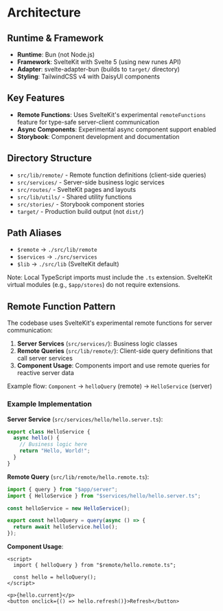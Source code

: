 # Architecture

## Runtime & Framework

- **Runtime**: Bun (not Node.js)
- **Framework**: SvelteKit with Svelte 5 (using new runes API)
- **Adapter**: svelte-adapter-bun (builds to `target/` directory)
- **Styling**: TailwindCSS v4 with DaisyUI components

## Key Features

- **Remote Functions**: Uses SvelteKit's experimental `remoteFunctions` feature for type-safe server-client communication
- **Async Components**: Experimental async component support enabled
- **Storybook**: Component development and documentation

## Directory Structure

- `src/lib/remote/` - Remote function definitions (client-side queries)
- `src/services/` - Server-side business logic services
- `src/routes/` - SvelteKit pages and layouts
- `src/lib/utils/` - Shared utility functions
- `src/stories/` - Storybook component stories
- `target/` - Production build output (not `dist/`)

## Path Aliases

- `$remote` → `./src/lib/remote`
- `$services` → `./src/services`
- `$lib` → `./src/lib` (SvelteKit default)

Note: Local TypeScript imports must include the `.ts` extension. SvelteKit virtual modules (e.g., `$app/stores`) do not require extensions.

## Remote Function Pattern

The codebase uses SvelteKit's experimental remote functions for server communication:

1. **Server Services** (`src/services/`): Business logic classes
2. **Remote Queries** (`src/lib/remote/`): Client-side query definitions that call server services
3. **Component Usage**: Components import and use remote queries for reactive server data

Example flow: `Component` → `helloQuery` (remote) → `HelloService` (server)

### Example Implementation

**Server Service** (`src/services/hello/hello.server.ts`):

```typescript
export class HelloService {
  async hello() {
    // Business logic here
    return "Hello, World!";
  }
}
```

**Remote Query** (`src/lib/remote/hello.remote.ts`):

```typescript
import { query } from "$app/server";
import { HelloService } from "$services/hello/hello.server.ts";

const helloService = new HelloService();

export const helloQuery = query(async () => {
  return await helloService.hello();
});
```

**Component Usage**:

```svelte
<script>
  import { helloQuery } from "$remote/hello.remote.ts";

  const hello = helloQuery();
</script>

<p>{hello.current}</p>
<button onclick={() => hello.refresh()}>Refresh</button>
```
